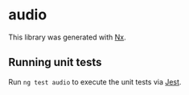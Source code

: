# audio

This library was generated with [Nx](https://nx.dev).

## Running unit tests

Run `ng test audio` to execute the unit tests via [Jest](https://jestjs.io).
